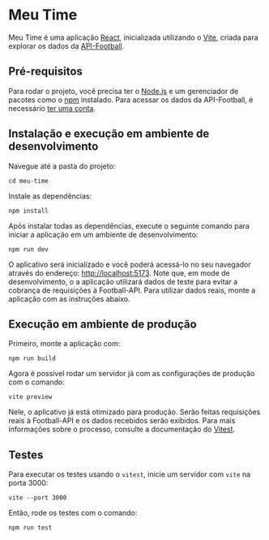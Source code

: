 # Meu Time

Meu Time é uma aplicação [React](https://reactjs.org/), inicializada utilizando o [Vite](https://vitejs.dev/), criada para explorar os dados da [API-Football](https://www.api-football.com/).

## Pré-requisitos

Para rodar o projeto, você precisa ter o [Node.js](https://nodejs.org) e um gerenciador de pacotes como o [npm](https://www.npmjs.com/) instalado. Para acessar os dados da API-Football, é necessário [ter uma conta](https://dashboard.api-football.com/register).

## Instalação e execução em ambiente de desenvolvimento

Navegue até a pasta do projeto:

```
cd meu-time
```

Instale as dependências:

```
npm install
```

Após instalar todas as dependências, execute o seguinte comando para iniciar a aplicação em um ambiente de desenvolvimento:

```
npm run dev
```

O aplicativo será inicializado e você poderá acessá-lo no seu navegador através do endereço: [http://localhost:5173](http://localhost:5173). Note que, em mode de desenvolvimento, o a aplicação utilizará dados de teste para evitar a cobrança de requisições à Football-API. Para utilizar dados reais, monte a aplicação com as instruções abaixo.

## Execução em ambiente de produção

Primeiro, monte a aplicação com:

```
npm run build
```

Agora é possível rodar um servidor já com as configurações de produção com o comando:

```
vite preview
```

Nele, o aplicativo já está otimizado para produção. Serão feitas requisições reais à Football-API e os dados recebidos serão exibidos. Para mais informações sobre o processo, consulte a documentação do [Vitest](https://vitejs.dev/guide/build.html).

## Testes

Para executar os testes usando o `vitest`, inicie um servidor com `vite` na porta 3000:

```
vite --port 3000
```

Então, rode os testes com o comando:

```
npm run test
```
